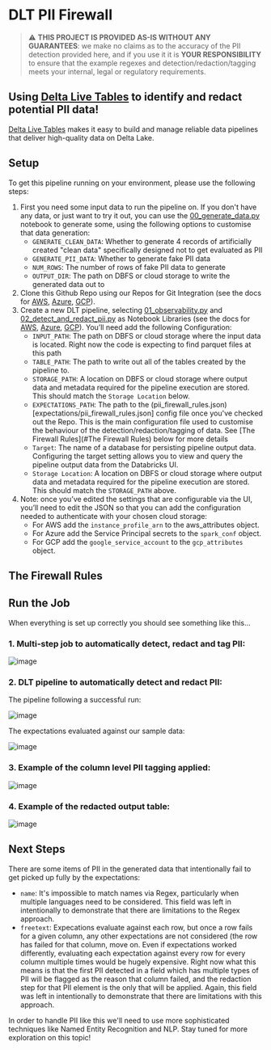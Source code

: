 # DLT PII Firewall

> :warning: **THIS PROJECT IS PROVIDED AS-IS WITHOUT ANY GUARANTEES**: we make no claims as to the accuracy of the PII detection provided here, and if you use it it is **YOUR RESPONSIBILITY** to ensure that the example regexes and detection/redaction/tagging meets your internal, legal or regulatory requirements.

## Using [Delta Live Tables](https://databricks.com/discover/pages/getting-started-with-delta-live-tables) to identify and redact potential PII data!

[Delta Live Tables](https://databricks.com/discover/pages/getting-started-with-delta-live-tables) makes it easy to build and manage reliable data pipelines that deliver high-quality data on Delta Lake.

## Setup

To get this pipeline running on your environment, please use the following steps:

1. First you need some input data to run the pipeline on. If you don't have any data, or just want to try it out, you can use the [00_generate_data.py](notebooks/00_generate_data.py) notebook to generate some, using the following options to customise that data generation:
   * ```GENERATE_CLEAN_DATA```: Whether to generate 4 records of artificially created "clean data" specifically designed not to get evaluated as PII
   * ```GENERATE_PII_DATA```: Whether to generate fake PII data
   * ```NUM_ROWS```: The number of rows of fake PII data to generate
   * ```OUTPUT_DIR```: The path on DBFS or cloud storage to write the generated data out to
3. Clone this Github Repo using our Repos for Git Integration (see the docs for [AWS](https://docs.databricks.com/repos/index.html), [Azure](https://docs.microsoft.com/en-us/azure/databricks/repos/), [GCP](https://docs.gcp.databricks.com/repos/index.html)). 
4. Create a new DLT pipeline, selecting [01_observability.py](notebooks/01_observability.py) and [02_detect_and_redact_pii.py](notebooks/02_detect_and_redact_pii.py) as Notebook Libraries (see the docs for [AWS](https://docs.databricks.com/data-engineering/delta-live-tables/delta-live-tables-ui.html), [Azure](https://docs.microsoft.com/en-us/azure/databricks/data-engineering/delta-live-tables/delta-live-tables-ui), [GCP](https://docs.gcp.databricks.com/data-engineering/delta-live-tables/delta-live-tables-ui.html)). You’ll need add the following Configuration:
   * ```INPUT_PATH```: The path on DBFS or cloud storage where the input data is located. Right now the code is expecting to find parquet files at this path
   * ```TABLE_PATH```: The path to write out all of the tables created by the pipeline to.
   * ```STORAGE_PATH```: A location on DBFS or cloud storage where output data and metadata required for the pipeline execution are stored. This should match the ```Storage Location``` below.
   * ```EXPECTATIONS_PATH```: The path to the (pii_firewall_rules.json)[expectations/pii_firewall_rules.json] config file once you've checked out the Repo. This is the main configuration file used to customise the behaviour of the detection/redaction/tagging of data. See [The Firewall Rules](#The Firewall Rules) below for more details
   * ```Target```: The name of a database for persisting pipeline output data. Configuring the target setting allows you to view and query the pipeline output data from the Databricks UI.
   * ```Storage Location```: A location on DBFS or cloud storage where output data and metadata required for the pipeline execution are stored. This should match the ```STORAGE_PATH``` above.
5. Note: once you’ve edited the settings that are configurable via the UI, you’ll need to edit the JSON so that you can add the configuration needed to authenticate with your chosen cloud storage:
   * For AWS add the ```instance_profile_arn``` to the aws_attributes object.
   * For Azure add the Service Principal secrets to the ```spark_conf``` object.
   * For GCP add the ```google_service_account``` to the  ```gcp_attributes``` object.


## The Firewall Rules

## Run the Job

When everything is set up correctly you should see something like this...

### 1. Multi-step job to automatically detect, redact and tag PII:

![image](https://user-images.githubusercontent.com/43955924/160146555-376fd977-cd91-4cd7-919a-f6eaa84df73c.png)

### 2. DLT pipeline to automatically detect and redact PII:

The pipeline following a successful run:

![image](https://user-images.githubusercontent.com/43955924/160136979-a16fc3c8-1fbe-4e0f-8660-24b4e8f52c0e.png)

The expectations evaluated against our sample data:

![image](https://user-images.githubusercontent.com/43955924/160137248-386e649e-d1a8-4c24-adeb-46bf734d7fad.png)

### 3. Example of the column level PII tagging applied:

![image](https://user-images.githubusercontent.com/43955924/160141168-07688e9e-b02c-4712-947f-3ddd79173942.png)

### 4. Example of the redacted output table:

![image](https://user-images.githubusercontent.com/43955924/160144577-84870f68-9460-45ed-b732-0865ac8cc63e.png)

## Next Steps

There are some items of PII in the generated data that intentionally fail to get picked up fully by the expectations:

  * ```name```: It's impossible to match names via Regex, particularly when multiple languages need to be considered. This field was left in intentionally to demonstrate that there are limitations to the Regex approach.
  * ```freetext```: Expecations evaluate against each row, but once a row fails for a given column, any other expectations are not considered (the row has failed for that column, move on. Even if expectations worked differently, evaluating each expectation against every row for every column multiple times would be hugely expensive. Right now what this means is that the first PII detected in a field which has multiple types of PII will be flagged as the reason that column failed, and the redaction step for that PII element is the only that will be applied. Again, this field was left in intentionally to demonstrate that there are limitations with this approach.

In order to handle PII like this we'll need to use more sophisticated techniques like Named Entity Recognition and NLP. Stay tuned for more exploration on this topic!
